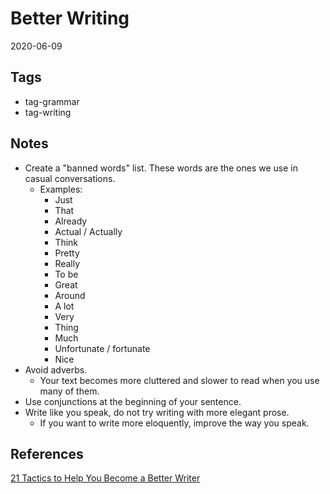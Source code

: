 # Better Writing

2020-06-09

## Tags

- tag-grammar
- tag-writing

## Notes

- Create a "banned words" list. These words are the ones we use in casual conversations.
  - Examples:
    - Just
    - That
    - Already
    - Actual / Actually
    - Think
    - Pretty
    - Really
    - To be
    - Great
    - Around
    - A lot
    - Very
    - Thing
    - Much
    - Unfortunate / fortunate
    - Nice
- Avoid adverbs.
  - Your text becomes more cluttered and slower to read when you use many of them.
- Use conjunctions at the beginning of your sentence.
- Write like you speak, do not try writing with more elegant prose.
  - If you want to write more eloquently, improve the way you speak.

## References

[21 Tactics to Help You Become a Better Writer](https://www.nateliason.com/blog/better-writer)
